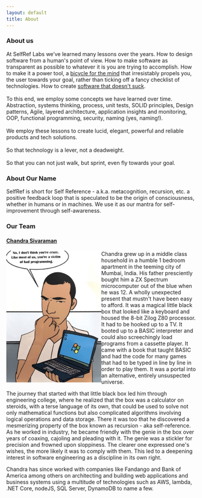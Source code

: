 ```yaml
---
layout: default
title: About
---
```


### About us
At SelfRef Labs we’ve learned many lessons over the years.
How to design software from a human's point of view. How to make software as transparent as possible to whatever it is you are trying to accomplish. How to make it a power tool, a [bicycle for the mind](https://www.brainpickings.org/2011/12/21/steve-jobs-bicycle-for-the-mind-1990/) that irresistably propels you, the user towards your goal, rather than ticking off a fancy checklist of technologies. How to create [software that doesn't suck](https://corecursive.com/software-that-doesnt-suck-with-jim-blandy/).
<br/>
<br/>
To this end, we employ some concepts we have learned over time.
Abstraction, systems thinking, process, unit tests, SOLID principles, Design patterns, Agile, layered architecture, application insights and monitoring, OOP, functional programming, security, naming (yes, naming!).
<br/>
<br/>
We employ these lessons to create lucid, elegant, powerful and reliable products and tech solutions.
<br/>
<br/>
So that technology is a lever, not a deadweight.
<br/>
<br/>
So that you can not just walk, but sprint, even fly towards your goal.

### About Our Name
SelfRef is short for Self Reference - a.k.a. metacognition, recursion, etc. a positive feedback loop that is speculated to be the origin of consciousness, whether in humans or in machines. 
We use it as our mantra for self-improvement through self-awareness.
 
### Our Team

#### [Chandra Sivaraman](https://www.linkedin.com/in/chandra-sivaraman/)

<div style="width:100%;">
<div style="float:left;width:50%; "><img class="biophoto" src="/img/cs.jpg"></div>
<div>
<p>Chandra grew up in a middle class household in a humble 1 bedroom apartment in the teeming city of Mumbai, India. His father presciently bought him a ZX Spectrum microcomputer out of the blue when he was 12. A wholly unexpected present that mustn't have been easy to afford. It was a magical little black box that looked like a keyboard and housed the 8-bit Zilog Z80 processor. It had to be hooked up to a TV. It booted up to a BASIC interpreter and could also screechingly load programs from a cassette player. It came with a book that taught BASIC and had the code for many games that had to be typed in line by line in order to play them. It was a portal into an alternative, entirely unsuspected  universe. 

<p>The journey that started with that little black box led him through engineering college, where he realized that the box was a calculator on steroids, with a terse language of its own, that could be used to solve not only mathematical functions but also complicated algorithms involving logical operations and data storage. There it was too that he discovered a mesmerizing property of the box known as recursion - aka self-reference. As he worked in industry, he became friendly with the genie in the box over years of coaxing, cajoling and pleading with it. The genie was a stickler for precision and frowned upon sloppiness. The clearer one expressed one's wishes, the more likely it was to comply with them. This led to a deepening interest in software engineering as a discipline in its own right.   

<p>Chandra has since worked with companies like Fandango and Bank of America among others on architecting and building web applications and business systems using a multitude of technologies such as AWS, lambda, .NET Core, nodeJS, SQL Server, DynamoDB to name a few.


